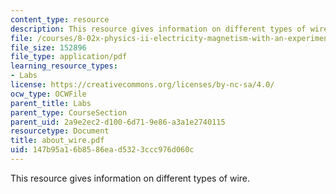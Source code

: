 ```yaml
---
content_type: resource
description: This resource gives information on different types of wire.
file: /courses/8-02x-physics-ii-electricity-magnetism-with-an-experimental-focus-spring-2005/147b95a16b8586ead5323ccc976d060c_about_wire.pdf
file_size: 152896
file_type: application/pdf
learning_resource_types:
- Labs
license: https://creativecommons.org/licenses/by-nc-sa/4.0/
ocw_type: OCWFile
parent_title: Labs
parent_type: CourseSection
parent_uid: 2a9e2ec2-d100-6d71-9e86-a3a1e2740115
resourcetype: Document
title: about_wire.pdf
uid: 147b95a1-6b85-86ea-d532-3ccc976d060c
---
```

This resource gives information on different types of wire.